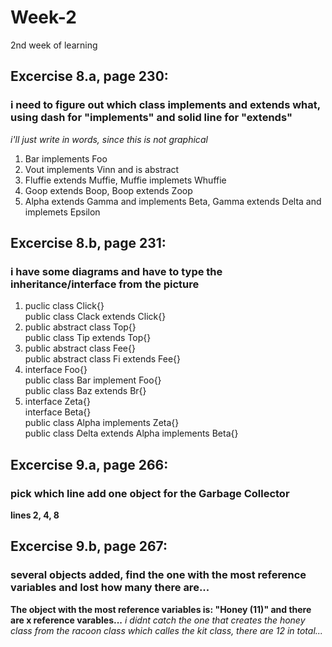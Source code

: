 # Week-2
2nd week of learning

## Excercise 8.a, page 230:
### i need to figure out which class implements and extends what, using dash for "implements" and solid line for "extends"
*i'll just write in words, since this is not graphical* 

1. Bar implements Foo 
2. Vout implements Vinn and is abstract
3. Fluffie extends Muffie, Muffie implemets Whuffie 
4. Goop extends Boop, Boop extends Zoop
5. Alpha extends Gamma and implements Beta, Gamma extends Delta and implemets Epsilon

## Excercise 8.b, page 231:
### i have some diagrams and have to type the inheritance/interface from the picture

1. puclic class Click{}  
   public  class Clack extends Click{}
2. public abstract class Top{}  
   public class Tip extends Top{}
3. public abstract class Fee{}  
   public abstract class Fi extends Fee{} 
4. interface Foo{}  
   public class Bar implement Foo{}  
   public class Baz extends Br{} 
5. interface Zeta{}  
   interface Beta{}  
   public class Alpha implements Zeta{}  
   public class Delta extends Alpha implements Beta{}

## Excercise 9.a, page 266:
### pick which line add one object for the Garbage Collector

**lines 2, 4, 8**

## Excercise 9.b, page 267:
### several objects added, find the one with the most reference variables and lost how many there are...

**The object with the most reference variables is: "Honey (11)" and there are x reference varables...**
*i didnt catch the one that creates the honey class from the racoon class which calles the kit class, there are 12 in total...*
   
